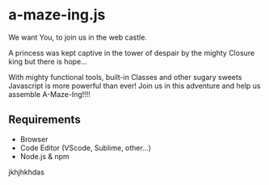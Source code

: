 # a-maze-ing.js

We want You, to join us in the web castle.

A princess was kept captive in the tower of despair by the mighty Closure king but there is hope...

With mighty functional tools, built-in Classes and other sugary sweets Javascript is more powerful than ever!  Join us in this adventure and help us assemble A-Maze-Ing!!!!

## Requirements
* Browser
* Code Editor (VScode, Sublime, other...)
* Node.js & npm

jkhjhkhdas
